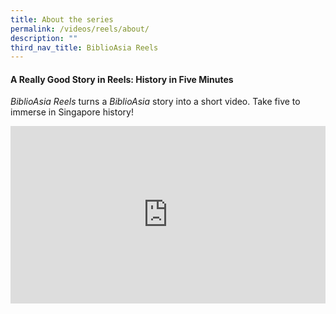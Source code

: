 ```yaml
---
title: About the series
permalink: /videos/reels/about/
description: ""
third_nav_title: BiblioAsia Reels
---
```

#### A Really Good Story in Reels: History in Five Minutes

*BiblioAsia Reels* turns a *BiblioAsia* story into a short video. Take five  to immerse in Singapore history!

<style>.embed-container {position: relative; padding-bottom: 56.25%; height: 0; overflow: hidden; max-width: 100%; } .embed-container iframe, .embed-container object, .embed-container embed { position: absolute; top: 0; left: 0; width: 100%; height: 100%; }</style><div class="embed-container"><iframe src="https://www.youtube.com/embed/jQjegt2YxCc" frameborder="0" allowfullscreen=""></iframe></div>

